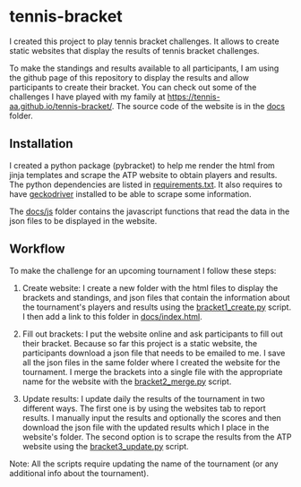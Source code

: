 # tennis-bracket

I created this project to play tennis bracket challenges. It allows to create static websites that display the results of tennis bracket challenges.

To make the standings and results available to all participants, I am using the github page of this repository to display the results and allow participants to create their bracket. You can check out some of the challenges I have played with my family at <https://tennis-aa.github.io/tennis-bracket/>. The source code of the website is in the [docs](./docs) folder.

## Installation
I created a python package (pybracket) to help me render the html from jinja templates and scrape the ATP website to obtain players and results. The python dependencies are listed in [requirements.txt](./requirements.txt). It also requires to have [geckodriver](https://github.com/mozilla/geckodriver/releases) installed to be able to scrape some information.

The [docs/js](docs/js) folder contains the javascript functions that read the data in the json files to be displayed in the website.

## Workflow

To make the challenge for an upcoming tournament I follow these steps:

1. Create website: I create a new folder with the html files to display the brackets and standings, and json files that contain the information about the tournament's players and results using the [bracket1_create.py](./bracket1_create.py) script. I then add a link to this folder in [docs/index.html](./docs/index.html).

2. Fill out brackets: I put the website online and ask participants to fill out their bracket. Because so far this project is a static website, the participants download a json file that needs to be emailed to me. I save all the json files in the same folder where I created the website for the tournament. I merge the brackets into a single file with the appropriate name for the website with the [bracket2_merge.py](./bracket2_merge.py) script.

3. Update results: I update daily the results of the tournament in two different ways. The first one is by using the websites tab to report results. I manually input the results and optionally the scores and then download the json file with the updated results which I place in the website's folder. The second option is to scrape the results from the ATP website using the [bracket3_update.py](./bracket3_update.py) script.

Note: All the scripts require updating the name of the tournament (or any additional info about the tournament).